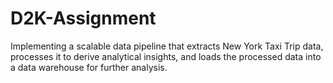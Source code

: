 # D2K-Assignment
Implementing a scalable data pipeline that extracts New York Taxi Trip data, processes it to derive analytical insights, and loads the processed data into a data warehouse for further analysis.
